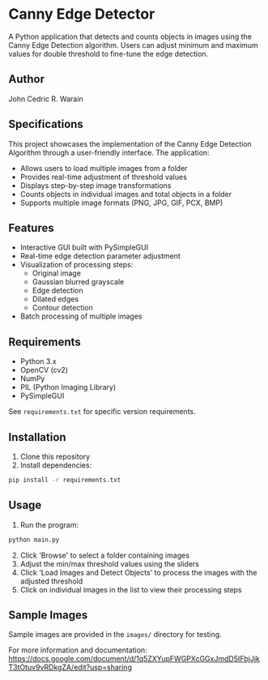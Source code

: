 # Canny Edge Detector

A Python application that detects and counts objects in images using the Canny Edge Detection algorithm. Users can adjust minimum and maximum values for double threshold to fine-tune the edge detection.

## Author
John Cedric R. Warain

## Specifications
This project showcases the implementation of the Canny Edge Detection Algorithm through a user-friendly interface. The application:
- Allows users to load multiple images from a folder
- Provides real-time adjustment of threshold values
- Displays step-by-step image transformations
- Counts objects in individual images and total objects in a folder
- Supports multiple image formats (PNG, JPG, GIF, PCX, BMP)

## Features
- Interactive GUI built with PySimpleGUI
- Real-time edge detection parameter adjustment
- Visualization of processing steps:
  - Original image
  - Gaussian blurred grayscale
  - Edge detection
  - Dilated edges
  - Contour detection
- Batch processing of multiple images

## Requirements
- Python 3.x
- OpenCV (cv2)
- NumPy
- PIL (Python Imaging Library)
- PySimpleGUI

See `requirements.txt` for specific version requirements.

## Installation
1. Clone this repository
2. Install dependencies:
```bash
pip install -r requirements.txt
```

## Usage
1. Run the program:
```bash
python main.py
```
2. Click 'Browse' to select a folder containing images
3. Adjust the min/max threshold values using the sliders
4. Click 'Load Images and Detect Objects' to process the images with the adjusted threshold
5. Click on individual images in the list to view their processing steps

## Sample Images
Sample images are provided in the `images/` directory for testing.

For more information and documentation: https://docs.google.com/document/d/1q5ZXYupFWGPXcGGxJmdD5IFbjJjkT3tOtuv9vRDkgZA/edit?usp=sharing

